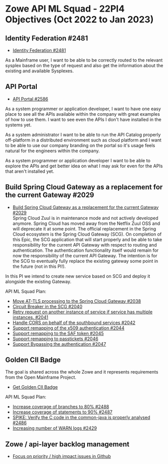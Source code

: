 # Zowe API ML Squad - 22PI4 Objectives (Oct 2022 to Jan 2023)

## Identity Federation #2481

* [Identity Federation #2481](https://github.com/zowe/api-layer/issues/2481)

As a Mainframe user, I want to be able to be correctly routed to the relevant sysplex based on the type of request and also get the information about the existing and available Sysplexes. 

## API Portal

* [API Portal #2586](https://github.com/zowe/api-layer/issues/2586)

As a system programmer or application developer, I want to have one easy place to see all the APIs available within the company with great examples of how to use them. I want to see even the APIs I don't have installed in the systems yet.

As a system administrator I want to be able to run the API Catalog properly off-platform in a distributed environment such as cloud platform and I want to be able to use our company branding on the portal so it's usage feels natural for the engineers within the company.

As a system programmer or application developer I want to be able to explore the APIs and get better idea on what I may ask for even for the APIs that aren't installed yet.

## Build Spring Cloud Gateway as a replacement for the current Gateway #2029

* [Build Spring Cloud Gateway as a replacement for the current Gateway #2029](https://github.com/zowe/api-layer/issues/2029)  
Spring Cloud Zuul is in maintenance mode and not actively developed anymore. Spring Cloud has moved away from the Netflix Zuul OSS and will deprecate it at some point. The official replacement in the Spring Cloud ecosystem is the Spring Cloud Gateway (SCG). On completion of this Epic, the SCG application that will start properly and be able to take responsibility for the current API Gateway with respect to routing and authentication. The authentication functionality itself would remain for now the responsibility of the current API Gateway. The intention is for the SCG to eventually fully replace the existing gateway some point in the future (not in this PI!).  

In this PI we intend to create new service based on SCG and deploy it alongside the existing Gateway. 

API ML Squad Plan:  
- [Move AT-TLS processing to the Spring Cloud Gateway #2038](https://github.com/zowe/api-layer/issues/2038)  
- [Circuit Breaker in the SCG #2040](https://github.com/zowe/api-layer/issues/2040)
- [Retry request on another instance of service if service has multiple instances. #2041](https://github.com/zowe/api-layer/issues/2041)  
- [Handle CORS on behalf of the southbound services #2042](https://github.com/zowe/api-layer/issues/2042)
- [Support remapping of the x509 authentication #2044](https://github.com/zowe/api-layer/issues/2044)
- [Support remapping to the SAF token #2045](https://github.com/zowe/api-layer/issues/2045)
- [Support remapping to passtickets #2046](https://github.com/zowe/api-layer/issues/2046)
- [Support Bypassing the authentication #2047](https://github.com/zowe/api-layer/issues/2047)  

## Golden CII Badge

The goal is shared across the whole Zowe and it represents requirements from the Open Mainframe Project. 

* [Get Golden CII Badge](https://github.com/zowe/community/issues/1279)

API ML Squad Plan:

- [Increase coverage of branches to 80% #2488](https://github.com/zowe/api-layer/issues/2488)  
- [Increase coverage of statements to 90% #2487](https://github.com/zowe/api-layer/issues/2487)  
- [SPIKE: Verify the C code in the common-java is properly analysed #2486](https://github.com/zowe/api-layer/issues/2486)  
- [Increasing number of WARN logs #2429](https://github.com/zowe/api-layer/issues/2429)  

## Zowe / api-layer backlog management

* [Focus on priority / high impact issues in Github](https://github.com/zowe/api-layer/labels/22PI1)
